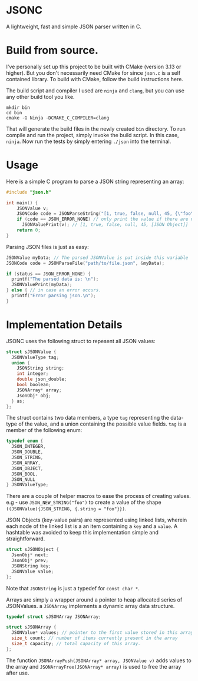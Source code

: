 # JSONC

A lightweight, fast and simple JSON parser written in C.

# Build from source.

I've personally set up this project to be built with CMake (version 3.13 or higher). But you don't necessarily need
CMake for since `json.c` is a self contained library. To build with CMake, follow the build instructions here.

The build script and compiler I used are `ninja` and `clang`, but you can use any other build tool you like.

```
mkdir bin
cd bin
cmake -G Ninja -DCMAKE_C_COMPILER=clang
```

That will generate the build files in the newly created `bin` directory.
To run compile and run the project, simply invoke the build script. In this case,
`ninja`. Now run the tests by simply entering `./json` into the terminal.

# Usage

Here is a simple C program to parse a JSON string representing an array:

```cpp
#include "json.h"

int main() {
    JSONValue v;
    JSONCode code = JSONParseString("[1, true, false, null, 45, {\"foo\": 12.3}]", &v);
    if (code == JSON_ERROR_NONE) // only print the value if there are no syntax errors.
      JSONValuePrint(v); // [1, true, false, null, 45, [JSON Object]]
    return 0;
}

```

Parsing JSON files is just as easy:

```cpp
JSONValue myData; // The parsed JSONValue is put inside this variable
JSONCode code = JSONParseFile("path/to/file.json", &myData);

if (status == JSON_ERROR_NONE) {
  printf("The parsed data is: \n");
  JSONValuePrint(myData);
} else { // in case an error occurs.
  printf("Error parsing json.\n");
}
```

# Implementation Details

JSONC uses the following struct to repesent all JSON values:

```cpp
struct sJSONValue {
  JSONValueType tag;
  union {
    JSONString string;
    int integer;
    double json_double;
    bool boolean;
    JSONArray* array;
    JsonObj* obj;
  } as;
};
```

The struct contains two data members, a type `tag` representing the data-type of the value, and a union containing
the possible value fields. `tag` is a member of the following enum:

```cpp
typedef enum {
  JSON_INTEGER,
  JSON_DOUBLE,
  JSON_STRING,
  JSON_ARRAY,
  JSON_OBJECT,
  JSON_BOOL,
  JSON_NULL
} JSONValueType;
```

There are a couple of helper macros to ease the process of creating values.
e.g - use `JSON_NEW_STRING("foo")` to create a value of the shape `((JSONValue){JSON_STRING, {.string = "foo"}})`.

JSON Objects (key-value pairs) are represented using linked lists, wherein each node of the
linked list is a an item containing a `key` and a `value`. A hashtable was avoided to keep this implementation
simple and straightforward.

```cpp
struct sJSONObject {
  JsonObj* next;
  JsonObj* prev;
  JSONString key;
  JSONValue value;
};
```

Note that `JSONString` is just a typedef for `const char *`.

Arrays are simply a wrapper around a pointer to heap allocated series of JSONValues.
a `JSONArray` implements a dynamic array data structure.

```cpp
typedef struct sJSONArray JSONArray;

struct sJSONArray {
  JSONValue* values; // pointer to the first value stored in this array.
  size_t count; // number of items currently present in the array
  size_t capacity; // total capacity of this array.
};
```

The function `JSONArrayPush(JSONArray* array, JSONValue v)` adds values to the array
and `JSONArrayFree(JSONArray* array)` is used to free the array after use.
